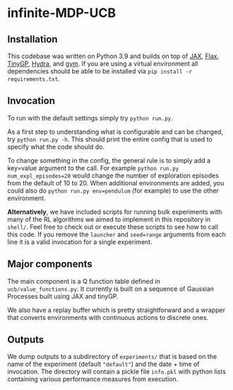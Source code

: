 # infinite-MDP-UCB

## Installation
This codebase was written on Python 3.9 and builds on top of [JAX](https://github.com/google/jax), [Flax](https://github.com/google/flax), [TinyGP](https://tinygp.readthedocs.io/en/stable/index.html), [Hydra](https://hydra.cc/), and [gym](https://github.com/openai/gym). If you are using a virtual environment all dependencies should be able to be installed via `pip install -r requirements.txt`.

## Invocation
To run with the default settings simply try `python run.py`.

As a first step to understanding what is configurable and can be changed, try `python run.py -h`. This should print the entire config that is used to specify what the code should do.

To change something in the config, the general rule is to simply add a key=value argument to the call. For example `python run.py num_expl_episodes=20` would change the number of exploration episodes from the default of 10 to 20. When additional environments are added, you could also do `python run.py env=pendulum` (for example) to use the other environment.

**Alternatively**, we have included scripts for running bulk experiments with many of the RL algorithms we aimed to implement in this repository in `shell/`. Feel free to check out or execute these scripts to see how to call this code. If you remove the `launcher` and `seed=range` arguments from each line it is a valid invocation for a single experiment.

## Major components
The main component is a Q function table defined in `ucb/value_functions.py`. It currently is built on a sequence of Gaussian Processes built using JAX and tinyGP.

We also have a replay buffer which is pretty straightforward and a wrapper that converts environments with continuous actions to discrete ones.

## Outputs
We dump outputs to a subdirectory of `experiments/` that is based on the name of the experiment (default `"default"`) and the date + time of invocation. The directory will contain a pickle file `info.pkl` with python lists containing various performance measures from execution.
